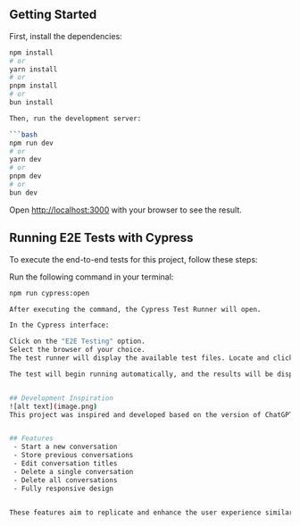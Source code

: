 ## Getting Started

First, install the dependencies:

```bash
npm install
# or
yarn install
# or
pnpm install
# or
bun install

Then, run the development server:

```bash
npm run dev
# or
yarn dev
# or
pnpm dev
# or
bun dev
```

Open [http://localhost:3000](http://localhost:3000) with your browser to see the result.

## Running E2E Tests with Cypress
To execute the end-to-end tests for this project, follow these steps:

Run the following command in your terminal:

```bash
npm run cypress:open

After executing the command, the Cypress Test Runner will open.

In the Cypress interface:

Click on the "E2E Testing" option.
Select the browser of your choice.
The test runner will display the available test files. Locate and click on page.spec.js to start the test.

The test will begin running automatically, and the results will be displayed in real-time.


## Development Inspiration
![alt text](image.png)
This project was inspired and developed based on the version of ChatGPT shown in the image above, highlighting its examples, capabilities, and limitations.


## Features
 - Start a new conversation
 - Store previous conversations
 - Edit conversation titles
 - Delete a single conversation
 - Delete all conversations
 - Fully responsive design

 
These features aim to replicate and enhance the user experience similar to ChatGPT, with a focus on usability and accessibility across different devices.

